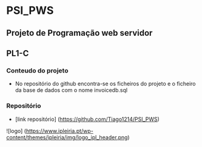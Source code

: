 # **PSI_PWS**
## **Projeto de Programação web servidor**
## PL1-C

### **Conteudo do projeto**
* No repositório do github encontra-se os ficheiros do projeto e o ficheiro da base de dados com o nome invoicedb.sql

### **Repositório** 
* [link repositório] (https://github.com/Tiago1214/PSI_PWS)

![logo] (https://www.ipleiria.pt/wp-content/themes/ipleiria/img/logo_ipl_header.png)
